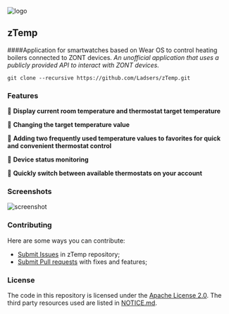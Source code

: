 ![logo]()

## zTemp
####Application for smartwatches based on Wear OS to control heating boilers connected to ZONT devices.
*An unofficial application that uses a publicly provided API to interact with ZONT devices.*

```
git clone --recursive https://github.com/Ladsers/zTemp.git
```

### Features
🔸 **Display current room temperature and thermostat target temperature** </br>

🔸 **Changing the target temperature value** </br>

🔸 **Adding two frequently used temperature values to favorites for quick and convenient thermostat control** </br>

🔸 **Device status monitoring** </br>

🔸 **Quickly switch between available thermostats on your account** </br>


### Screenshots
![screenshot]()

### Contributing
Here are some ways you can contribute:
+ [Submit Issues](https://github.com/Ladsers/zTemp/issues/new) in zTemp repository;
+ [Submit Pull requests](https://github.com/Ladsers/zTemp/pulls) with fixes and features;

### License
The code in this repository is licensed under the [Apache License 2.0](https://github.com/Ladsers/zTemp/blob/main/LICENSE). The third party resources used are listed in [NOTICE.md](https://github.com/Ladsers/zTemp/blob/main/NOTICE.md).
